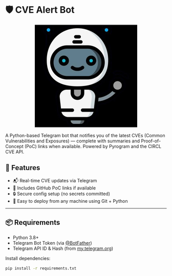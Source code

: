 # 🛡️ CVE Alert Bot

<p align="center">
  <img src="https://github.com/Liamsa1212/CVETrackerBot/blob/main/logo.jpg?raw=true" alt="CVE Tracker bot">
</p>


A Python-based Telegram bot that notifies you of the latest CVEs (Common Vulnerabilities and Exposures) — complete with summaries and Proof-of-Concept (PoC) links when available. Powered by Pyrogram and the CIRCL CVE API.

## 🚀 Features

- 📬 Real-time CVE updates via Telegram
- 🧪 Includes GitHub PoC links if available
- 🔒 Secure config setup (no secrets committed)
- 🧰 Easy to deploy from any machine using Git + Python

---

## 📦 Requirements

- Python 3.8+
- Telegram Bot Token (via [@BotFather](https://t.me/BotFather))
- Telegram API ID & Hash (from [my.telegram.org](https://my.telegram.org))

Install dependencies:

```bash
pip install -r requirements.txt
```
